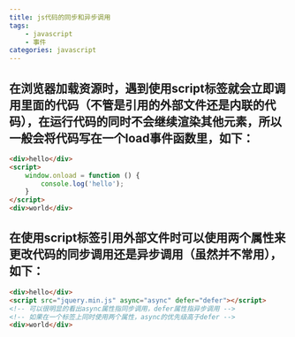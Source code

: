 ```yaml
---
title: js代码的同步和异步调用
tags: 
    - javascript
    - 事件
categories: javascript
---
```


## 在浏览器加载资源时，遇到使用script标签就会立即调用里面的代码（不管是引用的外部文件还是内联的代码），在运行代码的同时不会继续渲染其他元素，所以一般会将代码写在一个load事件函数里，如下：
<!-- more -->

```html
<div>hello</div>
<script>
	window.onload = function () {
		console.log('hello');
	}
</script>
<div>world</div>
``` 
## 在使用script标签引用外部文件时可以使用两个属性来更改代码的同步调用还是异步调用（虽然并不常用）， 如下：
```html
<div>hello</div>
<script src="jquery.min.js" async="async" defer="defer"></script>
<!-- 可以很明显的看出async属性指同步调用，defer属性指异步调用 -->
<!-- 如果在一个标签上同时使用两个属性，async的优先级高于defer -->
<div>world</div>
```


